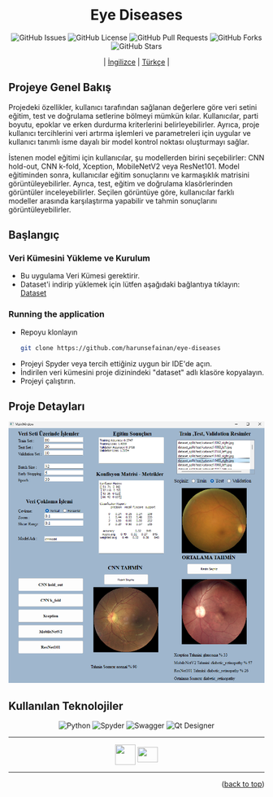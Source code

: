 <div align="center">
<h1>Eye Diseases</h1>


![GitHub Issues](https://img.shields.io/github/issues/harunsefainan/eye-diseases)
![GitHub License](https://img.shields.io/github/license/harunsefainan/eye-diseases)
![GitHub Pull Requests](https://img.shields.io/github/issues-pr/harunsefainan/eye-diseases)
![GitHub Forks](https://img.shields.io/github/forks/harunsefainan/eye-diseases)
![GitHub Stars](https://img.shields.io/github/stars/harunsefainan/eye-diseases)

| [İngilizce](/README.md) | [Türkçe](./docs/README_TR.md) |


</div>

## Projeye Genel Bakış

Projedeki özellikler, kullanıcı tarafından sağlanan değerlere göre veri setini eğitim, test ve doğrulama setlerine bölmeyi mümkün kılar. Kullanıcılar, parti boyutu, epoklar ve erken durdurma kriterlerini belirleyebilirler. Ayrıca, proje kullanıcı tercihlerini veri artırma işlemleri ve parametreleri için uygular ve kullanıcı tanımlı isme dayalı bir model kontrol noktası oluşturmayı sağlar.

İstenen model eğitimi için kullanıcılar, şu modellerden birini seçebilirler: CNN hold-out, CNN k-fold, Xception, MobileNetV2 veya ResNet101. Model eğitiminden sonra, kullanıcılar eğitim sonuçlarını ve karmaşıklık matrisini görüntüleyebilirler. Ayrıca, test, eğitim ve doğrulama klasörlerinden görüntüler inceleyebilirler. Seçilen görüntüye göre, kullanıcılar farklı modeller arasında karşılaştırma yapabilir ve tahmin sonuçlarını görüntüleyebilirler.

## Başlangıç


### Veri Kümesini Yükleme ve Kurulum 
- Bu uygulama Veri Kümesi gerektirir.
- Dataset'i indirip yüklemek için lütfen aşağıdaki bağlantıya tıklayın: [Dataset](https://www.kaggle.com/datasets/gunavenkatdoddi/eye-diseases-classification)

### Running the application

- Repoyu klonlayın
   ```sh
   git clone https://github.com/harunsefainan/eye-diseases
   ```
- Projeyi Spyder veya tercih ettiğiniz uygun bir IDE'de açın.
- İndirilen veri kümesini proje dizinindeki "dataset" adlı klasöre kopyalayın.
- Projeyi çalıştırın.

## Proje Detayları
![System Context](images/eyeDiseases.png)

## Kullanılan Teknolojiler

 <p align="center">
      <img src="https://upload.wikimedia.org/wikipedia/commons/f/f8/Python_logo_and_wordmark.svg" width="150" height="" alt="Python" title="Python" class="img-small">
      <img src="https://upload.wikimedia.org/wikipedia/commons/7/7e/Spyder_logo.svg" width="100" height="" alt="Spyder" title="Spyder" class="img-small">
      <img src="https://www.kaggle.com/static/images/site-logo.svg" height="50" width="100"alt="Swagger" title="OpenAPI 2.0.4" class="img-small">
      <img src="https://variwiki.com/images/archive/4/4e/20211220183943%21Qt_logo.png" height="50" width="70"alt="Qt Designer" title="OpenAPI 2.0.4" class="img-small">
   </p>
   
  <hr>
<div align="center">
   <a href="mailto: harunsefa.inan@gmail.com" target="blank"><img align="center" src="https://cdn-icons-png.flaticon.com/512/9840/9840614.png" height="40" width="40" /></a>
   <a href="https://www.linkedin.com/in/harun-sefa-inan-761a2324b/" target="blank"><img align="center" src="https://raw.githubusercontent.com/rahuldkjain/github-profile-readme-generator/master/src/images/icons/Social/linked-in-alt.svg"  height="30" width="40" /></a>
</div>
<hr> 




<p align="right">(<a href="#top">back to top</a>)</p>